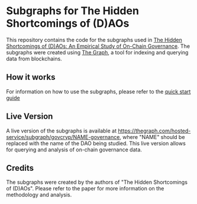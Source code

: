 # Subgraphs for The Hidden Shortcomings of (D)AOs

This repository contains the code for the subgraphs used in [The Hidden Shortcomings of (D)AOs: An Empirical Study of On-Chain Governance](https://link.springer.com/chapter/10.1007/978-3-031-48806-1_11). The subgraphs were created using [The Graph](https://thegraph.com), a tool for indexing and querying data from blockchains.

## How it works

For information on how to use the subgraphs, please refer to the [quick start guide](https://thegraph.com/docs/en/cookbook/quick-start/)

## Live Version

A live version of the subgraphs is available at https://thegraph.com/hosted-service/subgraph/govcryp/NAME-governance, where "NAME" should be replaced with the name of the DAO being studied. This live version allows for querying and analysis of on-chain governance data.

## Credits

The subgraphs were created by the authors of "The Hidden Shortcomings of (D)AOs". Please refer to the paper for more information on the methodology and analysis.
